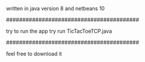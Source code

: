  
written in java version 8 and netbeans 10

#########################################

try to run the app try run TicTacToeTCP.java

#########################################

feel free to download it
